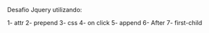 Desafio Jquery utilizando:

1- attr
2- prepend
3- css
4- on click
5- append
6- After
7- first-child
